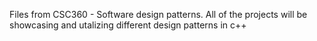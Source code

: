 Files from CSC360 - Software design patterns.
All of the projects will be showcasing  and utalizing different design patterns in c++
